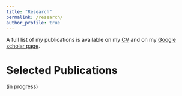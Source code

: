 ```yaml
---
title: "Research"
permalink: /research/
author_profile: true
---
```


A full list of my publications is available on my [CV](/files/BoothCV.pdf) and on my [Google scholar page](https://scholar.google.com/citations?user=yL2Ik1UAAAAJ&hl=en&oi=ao).

Selected Publications
======

(in progress)
